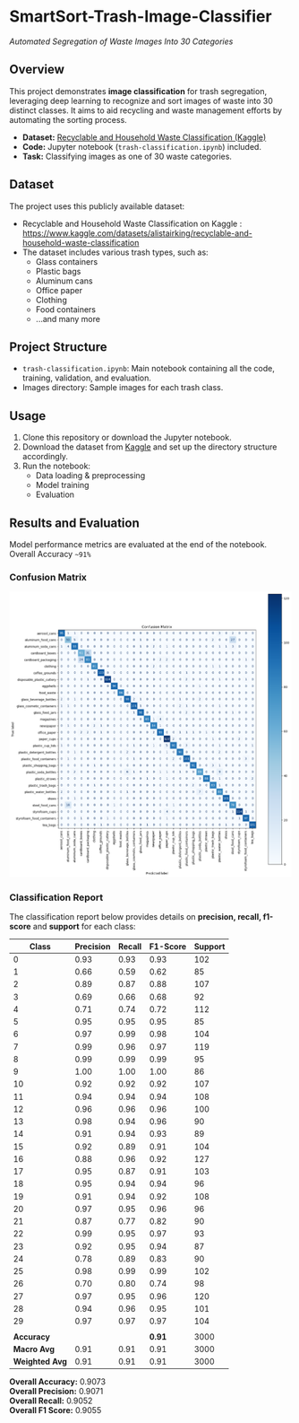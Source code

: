 # SmartSort-Trash-Image-Classifier

_Automated Segregation of Waste Images Into 30 Categories_

## Overview

This project demonstrates **image classification** for trash segregation, leveraging deep learning to recognize and sort images of waste into 30 distinct classes. It aims to aid recycling and waste management efforts by automating the sorting process.

- **Dataset:** [Recyclable and Household Waste Classification (Kaggle)][1]
- **Code:** Jupyter notebook (`trash-classification.ipynb`) included.
- **Task:** Classifying images as one of 30 waste categories.

## Dataset

The project uses this publicly available dataset:
- Recyclable and Household Waste Classification on Kaggle : https://www.kaggle.com/datasets/alistairking/recyclable-and-household-waste-classification
- The dataset includes various trash types, such as:
  - Glass containers
  - Plastic bags
  - Aluminum cans
  - Office paper
  - Clothing
  - Food containers
  - ...and many more

## Project Structure

- `trash-classification.ipynb`: Main notebook containing all the code, training, validation, and evaluation.
- Images directory: Sample images for each trash class.

## Usage

1. Clone this repository or download the Jupyter notebook.
2. Download the dataset from [Kaggle][1] and set up the directory structure accordingly.
3. Run the notebook:
   - Data loading & preprocessing
   - Model training
   - Evaluation

## Results and Evaluation

Model performance metrics are evaluated at the end of the notebook.
Overall Accuracy `~91%`

### Confusion Matrix

![Confusion Matrix](confusion_matrix.png)

### Classification Report

The classification report below provides details on **precision, recall, f1-score** and **support** for each class:

| Class | Precision | Recall | F1-Score | Support |
|-------|-----------|--------|----------|---------|
| 0     | 0.93      | 0.93   | 0.93     | 102     |
| 1     | 0.66      | 0.59   | 0.62     | 85      |
| 2     | 0.89      | 0.87   | 0.88     | 107     |
| 3     | 0.69      | 0.66   | 0.68     | 92      |
| 4     | 0.71      | 0.74   | 0.72     | 112     |
| 5     | 0.95      | 0.95   | 0.95     | 85      |
| 6     | 0.97      | 0.99   | 0.98     | 104     |
| 7     | 0.99      | 0.96   | 0.97     | 119     |
| 8     | 0.99      | 0.99   | 0.99     | 95      |
| 9     | 1.00      | 1.00   | 1.00     | 86      |
| 10    | 0.92      | 0.92   | 0.92     | 107     |
| 11    | 0.94      | 0.94   | 0.94     | 108     |
| 12    | 0.96      | 0.96   | 0.96     | 100     |
| 13    | 0.98      | 0.94   | 0.96     | 90      |
| 14    | 0.91      | 0.94   | 0.93     | 89      |
| 15    | 0.92      | 0.89   | 0.91     | 104     |
| 16    | 0.88      | 0.96   | 0.92     | 127     |
| 17    | 0.95      | 0.87   | 0.91     | 103     |
| 18    | 0.95      | 0.94   | 0.94     | 96      |
| 19    | 0.91      | 0.94   | 0.92     | 108     |
| 20    | 0.97      | 0.95   | 0.96     | 96      |
| 21    | 0.87      | 0.77   | 0.82     | 90      |
| 22    | 0.99      | 0.95   | 0.97     | 93      |
| 23    | 0.92      | 0.95   | 0.94     | 87      |
| 24    | 0.78      | 0.89   | 0.83     | 90      |
| 25    | 0.98      | 0.99   | 0.99     | 102     |
| 26    | 0.70      | 0.80   | 0.74     | 98      |
| 27    | 0.97      | 0.95   | 0.96     | 120     |
| 28    | 0.94      | 0.96   | 0.95     | 101     |
| 29    | 0.97      | 0.97   | 0.97     | 104     |
|       |           |        |          |         |
| **Accuracy**    |           |        | **0.91** | 3000    |
| **Macro Avg**   | 0.91      | 0.91   | 0.91     | 3000    |
| **Weighted Avg**| 0.91      | 0.91   | 0.91     | 3000    |


**Overall Accuracy:** 0.9073  
**Overall Precision:** 0.9071  
**Overall Recall:** 0.9052  
**Overall F1 Score:** 0.9055  

[1]: https://www.kaggle.com/datasets/alistairking/recyclable-and-household-waste-classification
